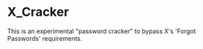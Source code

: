 <!DOCTYPE html>
<html>
<h1>X_Cracker</h1>
<p>This is an experimental "password cracker" to bypass X's 'Forgot Passwords' requirements.</p>

</html>
